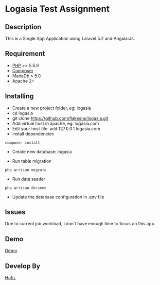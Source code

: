 # Logasia Test Assignment

## Description
This is a Single App Application using Laravel 5.2 and AngularJs.

## Requirement
* [PHP](http://php.net/supported-versions.php) >= 5.5.9
* [Composer](https://getcomposer.org/)
* MariaDb > 5.0
* Apache 2+

## Installing
- Create a new project folder, eg: logasia
- cd logasia
- git clone https://github.com/flakesns/logasia.git
- Add virtual host in apache, eg: logasia.com
- Edit your host file: add 127.0.0.1 logasia.com
- Install dependencies
```
composer install
```

- Create new database: logasia

- Run table migration
```
php artisan migrate
```

- Run data seeder

```
php artisan db:seed
```

- Update the database configuration in .env file


## Issues
Due to current job workload, i don't have enough time to focus on this app.

## Demo
[Demo](https://logistic8.herokuapp.com/)

## Develop By
[Hafiz](http://hafiznor.wordpress.com)




